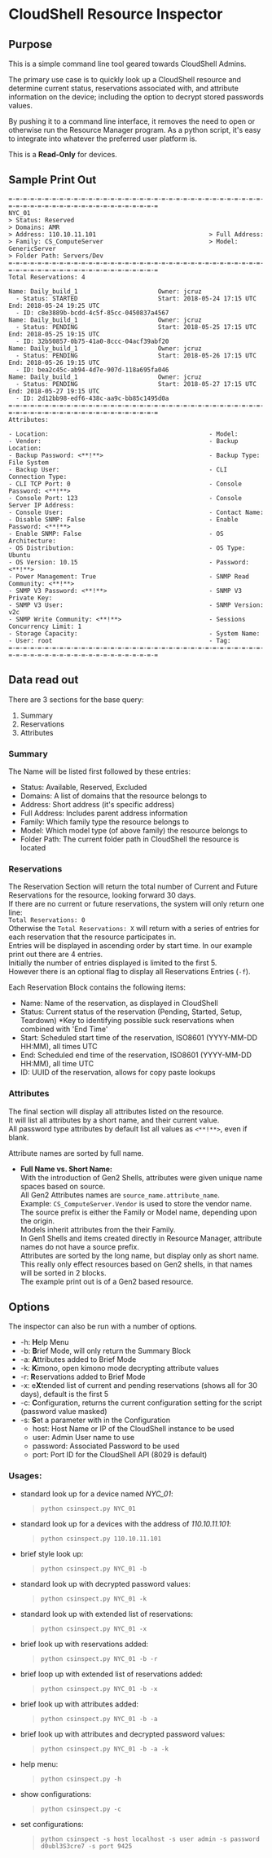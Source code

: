# CloudShell Resource Inspector

## Purpose

This is a simple command line tool geared towards CloudShell Admins.  

The primary use case is to quickly look up a CloudShell resource and determine current status, 
reservations associated with, and attribute information on the device; including the option to decrypt stored passwords values.  

By pushing it to a command line interface, it removes the need to open or otherwise run the Resource Manager program.
As a python script, it's easy to integrate into whatever the preferred user platform is.  

This is a **Read-Only** for devices.  

## Sample Print Out
```bazaar
=-=-=-=-=-=-=-=-=-=-=-=-=-=-=-=-=-=-=-=-=-=-=-=-=-=-=-=-=-=-=-=-=-=-=-=-=-=-=-=-=-=-=-=-=-=-=-=-=-=-=-=-=-=-=-=
NYC_01
> Status: Reserved
> Domains: AMR
> Address: 110.10.11.101                               > Full Address:                                        
> Family: CS_ComputeServer                             > Model: GenericServer                                 
> Folder Path: Servers/Dev
=-=-=-=-=-=-=-=-=-=-=-=-=-=-=-=-=-=-=-=-=-=-=-=-=-=-=-=-=-=-=-=-=-=-=-=-=-=-=-=-=-=-=-=-=-=-=-=-=-=-=-=-=-=-=-=
Total Reservations: 4

Name: Daily_build_1                      Owner: jcruz
  - Status: STARTED                      Start: 2018-05-24 17:15 UTC      End: 2018-05-24 19:25 UTC
  - ID: c8e3889b-bcdd-4c5f-85cc-0450837a4567
Name: Daily_build_1                      Owner: jcruz
  - Status: PENDING                      Start: 2018-05-25 17:15 UTC      End: 2018-05-25 19:15 UTC
  - ID: 32b50857-0b75-41a0-8ccc-04acf39abf20
Name: Daily_build_1                      Owner: jcruz
  - Status: PENDING                      Start: 2018-05-26 17:15 UTC      End: 2018-05-26 19:15 UTC
  - ID: bea2c45c-ab94-4d7e-907d-118a695fa046
Name: Daily_build_1                      Owner: jcruz
  - Status: PENDING                      Start: 2018-05-27 17:15 UTC      End: 2018-05-27 19:15 UTC
  - ID: 2d12bb98-edf6-438c-aa9c-bb85c1495d0a
=-=-=-=-=-=-=-=-=-=-=-=-=-=-=-=-=-=-=-=-=-=-=-=-=-=-=-=-=-=-=-=-=-=-=-=-=-=-=-=-=-=-=-=-=-=-=-=-=-=-=-=-=-=-=-=
Attributes:

- Location:                                            - Model:                                               
- Vendor:                                              - Backup Location:                                     
- Backup Password: <**!**>                             - Backup Type: File System                             
- Backup User:                                         - CLI Connection Type:                                 
- CLI TCP Port: 0                                      - Console Password: <**!**>                            
- Console Port: 123                                    - Console Server IP Address:                           
- Console User:                                        - Contact Name:                                        
- Disable SNMP: False                                  - Enable Password: <**!**>                             
- Enable SNMP: False                                   - OS Architecture:                                     
- OS Distribution:                                     - OS Type: Ubuntu                                      
- OS Version: 10.15                                    - Password: <**!**>                                    
- Power Management: True                               - SNMP Read Community: <**!**>                         
- SNMP V3 Password: <**!**>                            - SNMP V3 Private Key:                                 
- SNMP V3 User:                                        - SNMP Version: v2c                                    
- SNMP Write Community: <**!**>                        - Sessions Concurrency Limit: 1                        
- Storage Capacity:                                    - System Name:                                         
- User: root                                           - Tag:                                                 
=-=-=-=-=-=-=-=-=-=-=-=-=-=-=-=-=-=-=-=-=-=-=-=-=-=-=-=-=-=-=-=-=-=-=-=-=-=-=-=-=-=-=-=-=-=-=-=-=-=-=-=-=-=-=-=
```

## Data read out

There are 3 sections for the base query:
1. Summary
2. Reservations
3. Attributes

### Summary
The Name will be listed first followed by these entries:
- Status:  Available, Reserved, Excluded
- Domains:  A list of domains that the resource belongs to
- Address:  Short address (it's specific address)
- Full Address:  Includes parent address information
- Family:  Which family type the resource belongs to
- Model:  Which model type (of above family) the resource belongs to
- Folder Path:  The current folder path in CloudShell the resource is located

### Reservations
The Reservation Section will return the total number of Current and Future Reservations for the resource, looking forward 30 days.  
If there are no current or future reservations, the system will only return one line:  
`Total Reservations: 0`  
Otherwise the `Total Reservations: X` will return with a series of entries for each reservation that the resource participates in.  
Entries will be displayed in ascending order by start time.  In our example print out there are 4 entries.  
Initially the number of entries displayed is limited to the first 5.  
However there is an optional flag to display all Reservations Entries (`-f`).  

Each Reservation Block contains the following items:  
- Name: Name of the reservation, as displayed in CloudShell
- Status: Current status of the reservation (Pending, Started, Setup, Teardown) 
*Key to identifying possible suck reservations when combined with 'End Time' 
- Start:  Scheduled start time of the reservation, ISO8601 (YYYY-MM-DD HH:MM), all times UTC
- End: Scheduled end time of the reservation, ISO8601 (YYYY-MM-DD HH:MM), all time UTC
- ID: UUID of the reservation, allows for copy paste lookups

### Attributes
The final section will display all attributes listed on the resource.  
It will list all attributes by a short name, and their current value.  
All password type attributes by default list all values as `<**!**>`, even if blank.  

Attribute names are sorted by full name.

+ **Full Name vs. Short Name:**  
     With the introduction of Gen2 Shells, attributes were given unique name spaces based on source.  
     All Gen2 Attributes names are `source_name.attribute_name`.   
     Example: `CS_ComputeServer.Vendor` is used to store the vendor name.  
     The source prefix is either the Family or Model name, depending upon the origin.  
     Models inherit attributes from the their Family.    
     In Gen1 Shells and items created directly in Resource Manager, attribute names do not have a source prefix.  
     Attributes are sorted by the long name, but display only as short name.  
     This really only effect resources based on Gen2 shells, in that names will be sorted in 2 blocks.  
     The example print out is of a Gen2 based resource.

## Options
The inspector can also be run with a number of options.

+ -h:  **H**elp Menu
+ -b:  **B**rief Mode, will only return the Summary Block
+ -a:  **A**ttributes added to Brief Mode
+ -k:  **K**imono, open kimono mode decrypting attribute values
+ -r:  **R**eservations added to Brief Mode
+ -x:  e**X**tended list of current and pending reservations (shows all for 30 days), default is the first 5
+ -c:  **C**onfiguration, returns the current configuration setting for the script (password value masked)
+ -s:  **S**et a parameter with in the Configuration
    + host:  Host Name or IP of the CloudShell instance to be used
    + user:  Admin User name to use
    + password:  Associated Password to be used
    + port:  Port ID for the CloudShell API (8029 is default)
    
### Usages:  

+ standard look up for a device named *NYC_01*: 
    > `python csinspect.py NYC_01`
+ standard look up for a devices with the address of *110.10.11.101*:
    > `python csinspect.py 110.10.11.101`
+ brief style look up:
    > `python csinspect.py NYC_01 -b`     
+ standard look up with decrypted password values:
    > `python csinspect.py NYC_01 -k`
+ standard look up with extended list of reservations:
    > `python csinspect.py NYC_01 -x`
+ brief look up with reservations added:
    > `python csinspect.py NYC_01 -b -r`
+ brief loop up with extended list of reservations added:
    > `python csinspect.py NYC_01 -b -x`
+ brief look up with attributes added:
    > `python csinspect.py NYC_01 -b -a`
+ brief look up with attributes and decrypted password values:
    > `python csinspect.py NYC_01 -b -a -k`
+ help menu:
    > `python csinspect.py -h`
+ show configurations:
    > `python csinspect.py -c`
+ set configurations:
    > `python csinspect -s host localhost -s user admin -s password d0ubl3S3cre7 -s port 9425`
